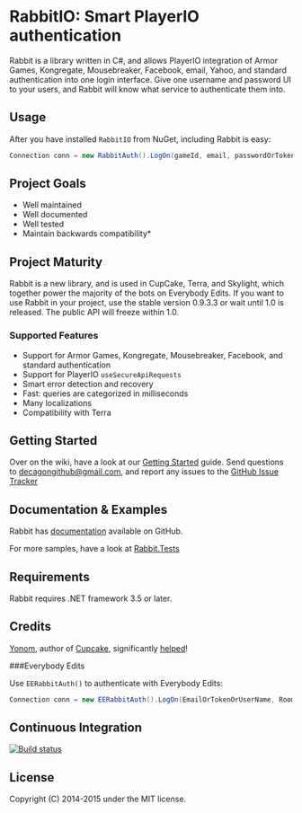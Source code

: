 # RabbitIO: Smart PlayerIO authentication

Rabbit is a library written in C#, and allows PlayerIO integration of Armor Games, Kongregate, Mousebreaker, Facebook, email, Yahoo, and standard authentication into one login interface. Give one username and password UI to your users, and Rabbit will know what service to authenticate them into.

## Usage

After you have installed `RabbitIO` from NuGet, including Rabbit is easy:

```csharp
Connection conn = new RabbitAuth().LogOn(gameId, email, passwordOrToken);
```


## Project Goals

 * Well maintained
 * Well documented
 * Well tested
 * Maintain backwards compatibility*


## Project Maturity

Rabbit is a new library, and is used in CupCake, Terra, and Skylight, which together power the majority of the bots on Everybody Edits. If you want to use Rabbit in your project, use the stable version 0.9.3.3 or wait until 1.0 is released. The public API will freeze within 1.0.

### Supported Features

 * Support for Armor Games, Kongregate, Mousebreaker, Facebook, and standard authentication
 * Support for PlayerIO `useSecureApiRequests`
 * Smart error detection and recovery
 * Fast: queries are categorized in milliseconds
 * Many localizations
 * Compatibility with Terra


## Getting Started

Over on the wiki, have a look at our [Getting Started](https://github.com/Decagon/Rabbit/wiki/Getting-Started) guide. Send questions to decagongithub@gmail.com, and report any issues to the [GitHub Issue Tracker](https://github.com/Decagon/Rabbit/issues)


## Documentation & Examples

Rabbit has [documentation](https://github.com/Decagon/Rabbit/wiki/) available on GitHub.

For more samples, have a look at [Rabbit.Tests](https://github.com/Decagon/Rabbit/tree/master/Rabbit.Tests)

## Requirements

Rabbit requires .NET framework 3.5 or later.


## Credits

[Yonom](https://github.com/Yonom), author of [Cupcake](https://github.com/Yonom/CupCake), significantly [helped](https://github.com/Decagon/Rabbit/commits/master?author=Yonom)!

###Everybody Edits

Use `EERabbitAuth()` to authenticate with Everybody Edits:


```csharp
Connection conn = new EERabbitAuth().LogOn(EmailOrTokenOrUserName, RoomID, Password);
```


## Continuous Integration

[![Build status](https://ci.appveyor.com/api/projects/status/6fxlb8bkqp18cg3c/branch/master)](https://ci.appveyor.com/project/Decagon/rabbit/branch/master)


## License

Copyright (C) 2014-2015 under the MIT license.

